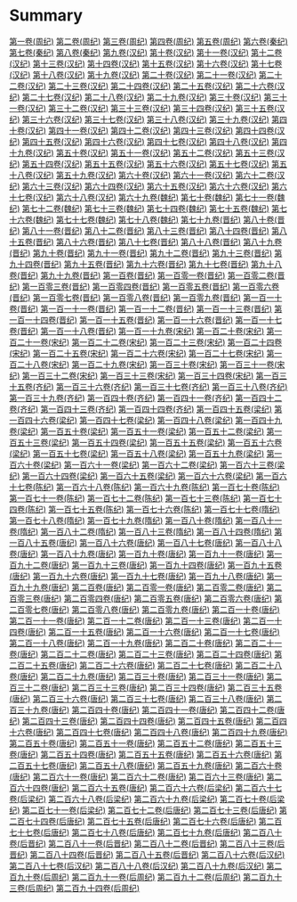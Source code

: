 # Summary

[第一卷(周纪)](chapters/001_资治通鉴第一卷(周纪).md)
[第二卷(周纪)](chapters/002_资治通鉴第二卷(周纪).md)
[第三卷(周纪)](chapters/003_资治通鉴第三卷(周纪).md)
[第四卷(周纪)](chapters/004_资治通鉴第四卷(周纪).md)
[第五卷(周纪)](chapters/005_资治通鉴第五卷(周纪).md)
[第六卷(秦纪)](chapters/006_资治通鉴第六卷(秦纪).md)
[第七卷(秦纪)](chapters/007_资治通鉴第七卷(秦纪).md)
[第八卷(秦纪)](chapters/008_资治通鉴第八卷(秦纪).md)
[第九卷(汉纪)](chapters/009_资治通鉴第九卷(汉纪).md)
[第十卷(汉纪)](chapters/010_资治通鉴第十卷(汉纪).md)
[第十一卷(汉纪)](chapters/011_资治通鉴第十一卷(汉纪).md)
[第十二卷(汉纪)](chapters/012_资治通鉴第十二卷(汉纪).md)
[第十三卷(汉纪)](chapters/013_资治通鉴第十三卷(汉纪).md)
[第十四卷(汉纪)](chapters/014_资治通鉴第十四卷(汉纪).md)
[第十五卷(汉纪)](chapters/015_资治通鉴第十五卷(汉纪).md)
[第十六卷(汉纪)](chapters/016_资治通鉴第十六卷(汉纪).md)
[第十七卷(汉纪)](chapters/017_资治通鉴第十七卷(汉纪).md)
[第十八卷(汉纪)](chapters/018_资治通鉴第十八卷(汉纪).md)
[第十九卷(汉纪)](chapters/019_资治通鉴第十九卷(汉纪).md)
[第二十卷(汉纪)](chapters/020_资治通鉴第二十卷(汉纪).md)
[第二十一卷(汉纪)](chapters/021_资治通鉴第二十一卷(汉纪).md)
[第二十二卷(汉纪)](chapters/022_资治通鉴第二十二卷(汉纪).md)
[第二十三卷(汉纪)](chapters/023_资治通鉴第二十三卷(汉纪).md)
[第二十四卷(汉纪)](chapters/024_资治通鉴第二十四卷(汉纪).md)
[第二十五卷(汉纪)](chapters/025_资治通鉴第二十五卷(汉纪).md)
[第二十六卷(汉纪)](chapters/026_资治通鉴第二十六卷(汉纪).md)
[第二十七卷(汉纪)](chapters/027_资治通鉴第二十七卷(汉纪).md)
[第二十八卷(汉纪)](chapters/028_资治通鉴第二十八卷(汉纪).md)
[第二十九卷(汉纪)](chapters/029_资治通鉴第二十九卷(汉纪).md)
[第三十卷(汉纪)](chapters/030_资治通鉴第三十卷(汉纪).md)
[第三十一卷(汉纪)](chapters/031_资治通鉴第三十一卷(汉纪).md)
[第三十二卷(汉纪)](chapters/032_资治通鉴第三十二卷(汉纪).md)
[第三十三卷(汉纪)](chapters/033_资治通鉴第三十三卷(汉纪).md)
[第三十四卷(汉纪)](chapters/034_资治通鉴第三十四卷(汉纪).md)
[第三十五卷(汉纪)](chapters/035_资治通鉴第三十五卷(汉纪).md)
[第三十六卷(汉纪)](chapters/036_资治通鉴第三十六卷(汉纪).md)
[第三十七卷(汉纪)](chapters/037_资治通鉴第三十七卷(汉纪).md)
[第三十八卷(汉纪)](chapters/038_资治通鉴第三十八卷(汉纪).md)
[第三十九卷(汉纪)](chapters/039_资治通鉴第三十九卷(汉纪).md)
[第四十卷(汉纪)](chapters/040_资治通鉴第四十卷(汉纪).md)
[第四十一卷(汉纪)](chapters/041_资治通鉴第四十一卷(汉纪).md)
[第四十二卷(汉纪)](chapters/042_资治通鉴第四十二卷(汉纪).md)
[第四十三卷(汉纪)](chapters/043_资治通鉴第四十三卷(汉纪).md)
[第四十四卷(汉纪)](chapters/044_资治通鉴第四十四卷(汉纪).md)
[第四十五卷(汉纪)](chapters/045_资治通鉴第四十五卷(汉纪).md)
[第四十六卷(汉纪)](chapters/046_资治通鉴第四十六卷(汉纪).md)
[第四十七卷(汉纪)](chapters/047_资治通鉴第四十七卷(汉纪).md)
[第四十八卷(汉纪)](chapters/048_资治通鉴第四十八卷(汉纪).md)
[第四十九卷(汉纪)](chapters/049_资治通鉴第四十九卷(汉纪).md)
[第五十卷(汉纪)](chapters/050_资治通鉴第五十卷(汉纪).md)
[第五十一卷(汉纪)](chapters/051_资治通鉴第五十一卷(汉纪).md)
[第五十二卷(汉纪)](chapters/052_资冶通鉴第五十二卷(汉纪).md)
[第五十三卷(汉纪)](chapters/053_资治通鉴第五十三卷(汉纪).md)
[第五十四卷(汉纪)](chapters/054_资治通鉴第五十四卷(汉纪).md)
[第五十五卷(汉纪)](chapters/055_资治通鉴第五十五卷(汉纪).md)
[第五十六卷(汉纪)](chapters/056_资治通鉴第五十六卷(汉纪).md)
[第五十七卷(汉纪)](chapters/057_资治通鉴第五十七卷(汉纪).md)
[第五十八卷(汉纪)](chapters/058_资治通鉴第五十八卷(汉纪).md)
[第五十九卷(汉纪)](chapters/059_资治通鉴第五十九卷(汉纪).md)
[第六十卷(汉纪)](chapters/060_资治通鉴第六十卷(汉纪).md)
[第六十一卷(汉纪)](chapters/061_资治通鉴第六十一卷(汉纪).md)
[第六十二卷(汉纪)](chapters/062_资治通鉴第六十二卷(汉纪).md)
[第六十三卷(汉纪)](chapters/063_资治通鉴第六十三卷(汉纪).md)
[第六十四卷(汉纪)](chapters/064_资治通鉴第六十四卷(汉纪).md)
[第六十五卷(汉纪)](chapters/065_资治通鉴第六十五卷(汉纪).md)
[第六十六卷(汉纪)](chapters/066_资治通鉴第六十六卷(汉纪).md)
[第六十七卷(汉纪)](chapters/067_资治通鉴第六十七卷(汉纪).md)
[第六十八卷(汉纪)](chapters/068_资治通鉴第六十八卷(汉纪).md)
[第六十九卷(魏纪)](chapters/069_资治通鉴第六十九卷(魏纪).md)
[第七十卷(魏纪)](chapters/070_资治通鉴第七十卷(魏纪).md)
[第七十一卷(魏纪)](chapters/071_资治通鉴第七十一卷(魏纪).md)
[第七十二卷(魏纪)](chapters/072_资治通鉴第七十二卷(魏纪).md)
[第七十三卷(魏纪)](chapters/073_资治通鉴第七十三卷(魏纪).md)
[第七十四卷(魏纪)](chapters/074_资治通鉴第七十四卷(魏纪).md)
[第七十五卷(魏纪)](chapters/075_资治通鉴第七十五卷(魏纪).md)
[第七十六卷(魏纪)](chapters/076_资治通鉴第七十六卷(魏纪).md)
[第七十七卷(魏纪)](chapters/077_资治通鉴第七十七卷(魏纪).md)
[第七十八卷(魏纪)](chapters/078_资治通鉴第七十八卷(魏纪).md)
[第七十九卷(晋纪)](chapters/079_资治通鉴第七十九卷(晋纪).md)
[第八十卷(晋纪)](chapters/080_资治通鉴第八十卷(晋纪).md)
[第八十一卷(晋纪)](chapters/081_资治通鉴第八十一卷(晋纪).md)
[第八十二卷(晋纪)](chapters/082_资治通鉴第八十二卷(晋纪).md)
[第八十三卷(晋纪)](chapters/083_资治通鉴第八十三卷(晋纪).md)
[第八十四卷(晋纪)](chapters/084_资治通鉴第八十四卷(晋纪).md)
[第八十五卷(晋纪)](chapters/085_资治通鉴第八十五卷(晋纪).md)
[第八十六卷(晋纪)](chapters/086_资治通鉴第八十六卷(晋纪).md)
[第八十七卷(晋纪)](chapters/087_资治通鉴第八十七卷(晋纪).md)
[第八十八卷(晋纪)](chapters/088_资治通鉴第八十八卷(晋纪).md)
[第八十九卷(晋纪)](chapters/089_资治通鉴第八十九卷(晋纪).md)
[第九十卷(晋纪)](chapters/090_资治通鉴第九十卷(晋纪).md)
[第九十一卷(晋纪)](chapters/091_资治通鉴第九十一卷(晋纪).md)
[第九十二卷(晋纪)](chapters/092_资治通鉴第九十二卷(晋纪).md)
[第九十三卷(晋纪)](chapters/093_资治通鉴第九十三卷(晋纪).md)
[第九十四卷(晋纪)](chapters/094_资治通鉴第九十四卷(晋纪).md)
[第九十五卷(晋纪)](chapters/095_资治通鉴第九十五卷(晋纪).md)
[第九十六卷(晋纪)](chapters/096_资治通鉴第九十六卷(晋纪).md)
[第九十七卷(晋纪)](chapters/097_资治通鉴第九十七卷(晋纪).md)
[第九十八卷(晋纪)](chapters/098_资治通鉴第九十八卷(晋纪).md)
[第九十九卷(晋纪)](chapters/099_资治通鉴第九十九卷(晋纪).md)
[第一百卷(晋纪)](chapters/100_资治通鉴第一百卷(晋纪).md)
[第一百零一卷(晋纪)](chapters/101_资治通鉴第一百零一卷(晋纪).md)
[第一百零二卷(晋纪)](chapters/102_资治通鉴第一百零二卷(晋纪).md)
[第一百零三卷(晋纪)](chapters/103_资治通鉴第一百零三卷(晋纪).md)
[第一百零四卷(晋纪)](chapters/104_资治通鉴第一百零四卷(晋纪).md)
[第一百零五卷(晋纪)](chapters/105_资治通鉴第一百零五卷(晋纪).md)
[第一百零六卷(晋纪)](chapters/106_资治通鉴第一百零六卷(晋纪).md)
[第一百零七卷(晋纪)](chapters/107_资治通鉴第一百零七卷(晋纪).md)
[第一百零八卷(晋纪)](chapters/108_资治通鉴第一百零八卷(晋纪).md)
[第一百零九卷(晋纪)](chapters/109_资治通鉴第一百零九卷(晋纪).md)
[第一百一十卷(晋纪)](chapters/110_资治通鉴第一百一十卷(晋纪).md)
[第一百一十一卷(晋纪)](chapters/111_资治通鉴第一百一十一卷(晋纪).md)
[第一百一十二卷(晋纪)](chapters/112_资治通鉴第一百一十二卷(晋纪).md)
[第一百一十三卷(晋纪)](chapters/113_资治通鉴第一百一十三卷(晋纪).md)
[第一百一十四卷(晋纪)](chapters/114_资治通鉴第一百一十四卷(晋纪).md)
[第一百一十五卷(晋纪)](chapters/115_资治通鉴第一百一十五卷(晋纪).md)
[第一百一十六卷(晋纪)](chapters/116_资治通鉴第一百一十六卷(晋纪).md)
[第一百一十七卷(晋纪)](chapters/117_资治通鉴第一百一十七卷(晋纪).md)
[第一百一十八卷(晋纪)](chapters/118_资治通鉴第一百一十八卷(晋纪).md)
[第一百一十九卷(宋纪)](chapters/119_资治通鉴第一百一十九卷(宋纪).md)
[第一百二十卷(宋纪)](chapters/120_资治通鉴第一百二十卷(宋纪).md)
[第一百二十一卷(宋纪)](chapters/121_资治通鉴第一百二十一卷(宋纪).md)
[第一百二十二卷(宋纪)](chapters/122_资治通鉴第一百二十二卷(宋纪).md)
[第一百二十三卷(宋纪)](chapters/123_资治通鉴第一百二十三卷(宋纪).md)
[第一百二十四卷(宋纪)](chapters/124_资治通鉴第一百二十四卷(宋纪).md)
[第一百二十五卷(宋纪)](chapters/125_资治通鉴第一百二十五卷(宋纪).md)
[第一百二十六卷(宋纪)](chapters/126_资治通鉴第一百二十六卷(宋纪).md)
[第一百二十七卷(宋纪)](chapters/127_资治通鉴第一百二十七卷(宋纪).md)
[第一百二十八卷(宋纪)](chapters/128_资治通鉴第一百二十八卷(宋纪).md)
[第一百二十九卷(宋纪)](chapters/129_资治通鉴第一百二十九卷(宋纪).md)
[第一百三十卷(宋纪)](chapters/130_资治通鉴第一百三十卷(宋纪).md)
[第一百三十一卷(宋纪)](chapters/131_资治通鉴第一百三十一卷(宋纪).md)
[第一百三十二卷(宋纪)](chapters/132_资治通鉴第一百三十二卷(宋纪).md)
[第一百三十三卷(宋纪)](chapters/133_资治通鉴第一百三十三卷(宋纪).md)
[第一百三十四卷(宋纪)](chapters/134_资治通鉴第一百三十四卷(宋纪).md)
[第一百三十五卷(齐纪)](chapters/135_资治通鉴第一百三十五卷(齐纪).md)
[第一百三十六卷(齐纪)](chapters/136_资治通鉴第一百三十六卷(齐纪).md)
[第一百三十七卷(齐纪)](chapters/137_资治通鉴第一百三十七卷(齐纪).md)
[第一百三十八卷(齐纪)](chapters/138_资治通鉴第一百三十八卷(齐纪).md)
[第一百三十九卷(齐纪)](chapters/139_资治通鉴第一百三十九卷(齐纪).md)
[第一百四十卷(齐纪)](chapters/140_资治通鉴第一百四十卷(齐纪).md)
[第一百四十一卷(齐纪)](chapters/141_资治通鉴第一百四十一卷(齐纪).md)
[第一百四十二卷(齐纪)](chapters/142_资治通鉴第一百四十二卷(齐纪).md)
[第一百四十三卷(齐纪)](chapters/143_资治通鉴第一百四十三卷(齐纪).md)
[第一百四十四卷(齐纪)](chapters/144_资治通鉴第一百四十四卷(齐纪).md)
[第一百四十五卷(梁纪)](chapters/145_资治通鉴第一百四十五卷(梁纪).md)
[第一百四十六卷(梁纪)](chapters/146_资治通鉴第一百四十六卷(梁纪).md)
[第一百四十七卷(梁纪)](chapters/147_资治通鉴第一百四十七卷(梁纪).md)
[第一百四十八卷(梁纪)](chapters/148_资治通鉴第一百四十八卷(梁纪).md)
[第一百四十九卷(梁纪)](chapters/149_资治通鉴第一百四十九卷(梁纪).md)
[第一百五十卷(梁纪)](chapters/150_资治通鉴第一百五十卷(梁纪).md)
[第一百五十一卷(梁纪)](chapters/151_资治通鉴第一百五十一卷(梁纪).md)
[第一百五十二卷(梁纪)](chapters/152_资治通鉴第一百五十二卷(梁纪).md)
[第一百五十三卷(梁纪)](chapters/153_资治通鉴第一百五十三卷(梁纪).md)
[第一百五十四卷(梁纪)](chapters/154_资治通鉴第一百五十四卷(梁纪).md)
[第一百五十五卷(梁纪)](chapters/155_资治通鉴第一百五十五卷(梁纪).md)
[第一百五十六卷(梁纪)](chapters/156_资治通鉴第一百五十六卷(梁纪).md)
[第一百五十七卷(梁纪)](chapters/157_资治通鉴第一百五十七卷(梁纪).md)
[第一百五十八卷(梁纪)](chapters/158_资治通鉴第一百五十八卷(梁纪).md)
[第一百五十九卷(梁纪)](chapters/159_资治通鉴第一百五十九卷(梁纪).md)
[第一百六十卷(梁纪)](chapters/160_资治通鉴第一百六十卷(梁纪).md)
[第一百六十一卷(梁纪)](chapters/161_资治通鉴第一百六十一卷(梁纪).md)
[第一百六十二卷(梁纪)](chapters/162_资治通鉴第一百六十二卷(梁纪).md)
[第一百六十三卷(梁纪)](chapters/163_资治通鉴第一百六十三卷(梁纪).md)
[第一百六十四卷(梁纪)](chapters/164_资治通鉴第一百六十四卷(梁纪).md)
[第一百六十五卷(梁纪)](chapters/165_资治通鉴第一百六十五卷(梁纪).md)
[第一百六十六卷(梁纪)](chapters/166_资治通鉴第一百六十六卷(梁纪).md)
[第一百六十七卷(陈纪)](chapters/167_资治通鉴第一百六十七卷(陈纪).md)
[第一百六十八卷(陈纪)](chapters/168_资治通鉴第一百六十八卷(陈纪).md)
[第一百六十九卷(陈纪)](chapters/169_资治通鉴第一百六十九卷(陈纪).md)
[第一百七十卷(陈纪)](chapters/170_资治通鉴第一百七十卷(陈纪).md)
[第一百七十一卷(陈纪)](chapters/171_资治通鉴第一百七十一卷(陈纪).md)
[第一百七十二卷(陈纪)](chapters/172_资治通鉴第一百七十二卷(陈纪).md)
[第一百七十三卷(陈纪)](chapters/173_资治通鉴第一百七十三卷(陈纪).md)
[第一百七十四卷(陈纪)](chapters/174_资治通鉴第一百七十四卷(陈纪).md)
[第一百七十五卷(陈纪)](chapters/175_资治通鉴第一百七十五卷(陈纪).md)
[第一百七十六卷(陈纪)](chapters/176_资治通鉴第一百七十六卷(陈纪).md)
[第一百七十七卷(隋纪)](chapters/177_资治通鉴第一百七十七卷(隋纪).md)
[第一百七十八卷(隋纪)](chapters/178_资治通鉴第一百七十八卷(隋纪).md)
[第一百七十九卷(隋纪)](chapters/179_资治通鉴第一百七十九卷(隋纪).md)
[第一百八十卷(隋纪)](chapters/180_资治通鉴第一百八十卷(隋纪).md)
[第一百八十一卷(隋纪)](chapters/181_资治通鉴第一百八十一卷(隋纪).md)
[第一百八十二卷(隋纪)](chapters/182_资治通鉴第一百八十二卷(隋纪).md)
[第一百八十三卷(隋纪)](chapters/183_资治通鉴第一百八十三卷(隋纪).md)
[第一百八十四卷(隋纪)](chapters/184_资治通鉴第一百八十四卷(隋纪).md)
[第一百八十五卷(唐纪)](chapters/185_资治通鉴第一百八十五卷(唐纪).md)
[第一百八十六卷(唐纪)](chapters/186_资治通鉴第一百八十六卷(唐纪).md)
[第一百八十七卷(唐纪)](chapters/187_资治通鉴第一百八十七卷(唐纪).md)
[第一百八十八卷(唐纪)](chapters/188_资治通鉴第一百八十八卷(唐纪).md)
[第一百八十九卷(唐纪)](chapters/189_资治通鉴第一百八十九卷(唐纪).md)
[第一百九十卷(唐纪)](chapters/190_资治通鉴第一百九十卷(唐纪).md)
[第一百九十一卷(唐纪)](chapters/191_资治通鉴第一百九十一卷(唐纪).md)
[第一百九十二卷(唐纪)](chapters/192_资治通鉴第一百九十二卷(唐纪).md)
[第一百九十三卷(唐纪)](chapters/193_资治通鉴第一百九十三卷(唐纪).md)
[第一百九十四卷(唐纪)](chapters/194_资治通鉴第一百九十四卷(唐纪).md)
[第一百九十五卷(唐纪)](chapters/195_资治通鉴第一百九十五卷(唐纪).md)
[第一百九十六卷(唐纪)](chapters/196_资治通鉴第一百九十六卷(唐纪).md)
[第一百九十七卷(唐纪)](chapters/197_资治通鉴第一百九十七卷(唐纪).md)
[第一百九十八卷(唐纪)](chapters/198_资治通鉴第一百九十八卷(唐纪).md)
[第一百九十九卷(唐纪)](chapters/199_资治通鉴第一百九十九卷(唐纪).md)
[第二百卷(唐纪)](chapters/200_资治通鉴第二百卷(唐纪).md)
[第二百零一卷(唐纪)](chapters/201_资治通鉴第二百零一卷(唐纪).md)
[第二百零二卷(唐纪)](chapters/202_资治通鉴第二百零二卷(唐纪).md)
[第二百零三卷(唐纪)](chapters/203_资治通鉴第二百零三卷(唐纪).md)
[第二百零四卷(唐纪)](chapters/204_资治通鉴第二百零四卷(唐纪).md)
[第二百零五卷(唐纪)](chapters/205_资治通鉴第二百零五卷(唐纪).md)
[第二百零六卷(唐纪)](chapters/206_资治通鉴第二百零六卷(唐纪).md)
[第二百零七卷(唐纪)](chapters/207_资治通鉴第二百零七卷(唐纪).md)
[第二百零八卷(唐纪)](chapters/208_资治通鉴第二百零八卷(唐纪).md)
[第二百零九卷(唐纪)](chapters/209_资治通鉴第二百零九卷(唐纪).md)
[第二百一十卷(唐纪)](chapters/210_资治通鉴第二百一十卷(唐纪).md)
[第二百一十一卷(唐纪)](chapters/211_资治通鉴第二百一十一卷(唐纪).md)
[第二百一十二卷(唐纪)](chapters/212_资治通鉴第二百一十二卷(唐纪).md)
[第二百一十三卷(唐纪)](chapters/213_资治通鉴第二百一十三卷(唐纪).md)
[第二百一十四卷(唐纪)](chapters/214_资治通鉴第二百一十四卷(唐纪).md)
[第二百一十五卷(唐纪)](chapters/215_资治通鉴第二百一十五卷(唐纪).md)
[第二百一十六卷(唐纪)](chapters/216_资治通鉴第二百一十六卷(唐纪).md)
[第二百一十七卷(唐纪)](chapters/217_资治通鉴第二百一十七卷(唐纪).md)
[第二百一十八卷(唐纪)](chapters/218_资治通鉴第二百一十八卷(唐纪).md)
[第二百一十九卷(唐纪)](chapters/219_资治通鉴第二百一十九卷(唐纪).md)
[第二百二十卷(唐纪)](chapters/220_资治通鉴第二百二十卷(唐纪).md)
[第二百二十一卷(唐纪)](chapters/221_资治通鉴第二百二十一卷(唐纪).md)
[第二百二十二卷(唐纪)](chapters/222_资治通鉴第二百二十二卷(唐纪).md)
[第二百二十三卷(唐纪)](chapters/223_资治通鉴第二百二十三卷(唐纪).md)
[第二百二十四卷(唐纪)](chapters/224_资治通鉴第二百二十四卷(唐纪).md)
[第二百二十五卷(唐纪)](chapters/225_资治通鉴第二百二十五卷(唐纪).md)
[第二百二十六卷(唐纪)](chapters/226_资治通鉴第二百二十六卷(唐纪).md)
[第二百二十七卷(唐纪)](chapters/227_资治通鉴第二百二十七卷(唐纪).md)
[第二百二十八卷(唐纪)](chapters/228_资治通鉴第二百二十八卷(唐纪).md)
[第二百二十九卷(唐纪)](chapters/229_资治通鉴第二百二十九卷(唐纪).md)
[第二百三十卷(唐纪)](chapters/230_资治通鉴第二百三十卷(唐纪).md)
[第二百三十一卷(唐纪)](chapters/231_资治通鉴第二百三十一卷(唐纪).md)
[第二百三十二卷(唐纪)](chapters/232_资治通鉴第二百三十二卷(唐纪).md)
[第二百三十三卷(唐纪)](chapters/233_资治通鉴第二百三十三卷(唐纪).md)
[第二百三十四卷(唐纪)](chapters/234_资治通鉴第二百三十四卷(唐纪).md)
[第二百三十五卷(唐纪)](chapters/235_资治通鉴第二百三十五卷(唐纪).md)
[第二百三十六卷(唐纪)](chapters/236_资治通鉴第二百三十六卷(唐纪).md)
[第二百三十七卷(唐纪)](chapters/237_资治通鉴第二百三十七卷(唐纪).md)
[第二百三十八卷(唐纪)](chapters/238_资治通鉴第二百三十八卷(唐纪).md)
[第二百三十九卷(唐纪)](chapters/239_资治通鉴第二百三十九卷(唐纪).md)
[第二百四十卷(唐纪)](chapters/240_资治通鉴第二百四十卷(唐纪).md)
[第二百四十一卷(唐纪)](chapters/241_资治通鉴第二百四十一卷(唐纪).md)
[第二百四十二卷(唐纪)](chapters/242_资治通鉴第二百四十二卷(唐纪).md)
[第二百四十三卷(唐纪)](chapters/243_资治通鉴第二百四十三卷(唐纪).md)
[第二百四十四卷(唐纪)](chapters/244_资治通鉴第二百四十四卷(唐纪).md)
[第二百四十五卷(唐纪)](chapters/245_资治通鉴第二百四十五卷(唐纪).md)
[第二百四十六卷(唐纪)](chapters/246_资治通鉴第二百四十六卷(唐纪).md)
[第二百四十七卷(唐纪)](chapters/247_资治通鉴第二百四十七卷(唐纪).md)
[第二百四十八卷(唐纪)](chapters/248_资治通鉴第二百四十八卷(唐纪).md)
[第二百四十九卷(唐纪)](chapters/249_资治通鉴第二百四十九卷(唐纪).md)
[第二百五十卷(唐纪)](chapters/250_资治通鉴第二百五十卷(唐纪).md)
[第二百五十一卷(唐纪)](chapters/251_资治通鉴第二百五十一卷(唐纪).md)
[第二百五十二卷(唐纪)](chapters/252_资治通鉴第二百五十二卷(唐纪).md)
[第二百五十三卷(唐纪)](chapters/253_资治通鉴第二百五十三卷(唐纪).md)
[第二百五十四卷(唐纪)](chapters/254_资治通鉴第二百五十四卷(唐纪).md)
[第二百五十五卷(唐纪)](chapters/255_资治通鉴第二百五十五卷(唐纪).md)
[第二百五十六卷(唐纪)](chapters/256_资治通鉴第二百五十六卷(唐纪).md)
[第二百五十七卷(唐纪)](chapters/257_资治通鉴第二百五十七卷(唐纪).md)
[第二百五十八卷(唐纪)](chapters/258_资治通鉴第二百五十八卷(唐纪).md)
[第二百五十九卷(唐纪)](chapters/259_资治通鉴第二百五十九卷(唐纪).md)
[第二百六十卷(唐纪)](chapters/260_资治通鉴第二百六十卷(唐纪).md)
[第二百六十一卷(唐纪)](chapters/261_资治通鉴第二百六十一卷(唐纪).md)
[第二百六十二卷(唐纪)](chapters/262_资治通鉴第二百六十二卷(唐纪).md)
[第二百六十三卷(唐纪)](chapters/263_资治通鉴第二百六十三卷(唐纪).md)
[第二百六十四卷(唐纪)](chapters/264_资治通鉴第二百六十四卷(唐纪).md)
[第二百六十五卷(唐纪)](chapters/265_资治通鉴第二百六十五卷(唐纪).md)
[第二百六十六卷(后梁纪)](chapters/266_资治通鉴第二百六十六卷(后梁纪).md)
[第二百六十七卷(后梁纪)](chapters/267_资治通鉴第二百六十七卷(后梁纪).md)
[第二百六十八卷(后梁纪)](chapters/268_资治通鉴第二百六十八卷(后梁纪).md)
[第二百六十九卷(后梁纪)](chapters/269_资治通鉴第二百六十九卷(后梁纪).md)
[第二百七十卷(后梁纪)](chapters/270_资治通鉴第二百七十卷(后梁纪).md)
[第二百七十一卷(后梁纪)](chapters/271_资治通鉴第二百七十一卷(后梁纪).md)
[第二百七十二卷(后唐纪)](chapters/272_资治通鉴第二百七十二卷(后唐纪).md)
[第二百七十三卷(后唐纪)](chapters/273_资治通览第二百七十三卷(后唐纪).md)
[第二百七十四卷(后唐纪)](chapters/274_资治通鉴第二百七十四卷(后唐纪).md)
[第二百七十五卷(后唐纪)](chapters/275_资治通鉴第二百七十五卷(后唐纪).md)
[第二百七十六卷(后唐纪)](chapters/276_资治通鉴第二百七十六卷(后唐纪).md)
[第二百七十七卷(后唐纪)](chapters/277_资治通鉴第二百七十七卷(后唐纪).md)
[第二百七十八卷(后唐纪)](chapters/278_资治通鉴第二百七十八卷(后唐纪).md)
[第二百七十九卷(后唐纪)](chapters/279_资治通鉴第二百七十九卷(后唐纪).md)
[第二百八十卷(后晋纪)](chapters/280_资治通鉴第二百八十卷(后晋纪).md)
[第二百八十一卷(后晋纪)](chapters/281_资治通鉴第二百八十一卷(后晋纪).md)
[第二百八十二卷(后晋纪)](chapters/282_资治通鉴第二百八十二卷(后晋纪).md)
[第二百八十三卷(后晋纪)](chapters/283_资治通鉴第二百八十三卷(后晋纪).md)
[第二百八十四卷(后晋纪)](chapters/284_资治通鉴第二百八十四卷(后晋纪).md)
[第二百八十五卷(后晋纪)](chapters/285_资治通鉴第二百八十五卷(后晋纪).md)
[第二百八十六卷(后汉纪)](chapters/286_资治通鉴第二百八十六卷(后汉纪).md)
[第二百八十七卷(后汉纪)](chapters/287_资治通鉴第二百八十七卷(后汉纪).md)
[第二百八十八卷(后汉纪)](chapters/288_资治通鉴第二百八十八卷(后汉纪).md)
[第二百八十九卷(后汉纪)](chapters/289_资治通鉴第二百八十九卷(后汉纪).md)
[第二百九十卷(后周纪)](chapters/290_资治通鉴第二百九十卷(后周纪).md)
[第二百九十一卷(后周纪)](chapters/291_资治通鉴第二百九十一卷(后周纪).md)
[第二百九十二卷(后周纪)](chapters/292_资治通鉴第二百九十二卷(后周纪).md)
[第二百九十三卷(后周纪)](chapters/293_资治通鉴第二百九十三卷(后周纪).md)
[第二百九十四卷(后周纪)](chapters/294_资治通鉴第二百九十四卷(后周纪).md)
